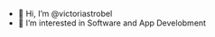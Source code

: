 - 👋 Hi, I’m @victoriastrobel
- 👀 I’m interested in Software and App Develobment



<!---
- 🌱 I’m currently learning Flutter
- 💞️ I’m looking to collaborate on ...
- 📫 How to reach me ...


victoriastrobel/victoriastrobel is a ✨ special ✨ repository because its `README.md` (this file) appears on your GitHub profile.
You can click the Preview link to take a look at your changes.
--->

